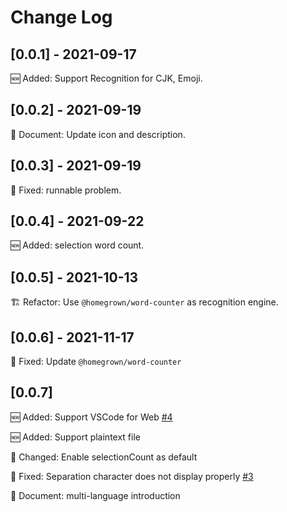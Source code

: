 # Change Log

## [0.0.1] - 2021-09-17

🆕 Added: Support Recognition for CJK, Emoji.

## [0.0.2] - 2021-09-19

💬 Document: Update icon and description.

## [0.0.3] - 2021-09-19

🔧 Fixed: runnable problem.

## [0.0.4] - 2021-09-22

🆕 Added: selection word count.

## [0.0.5] - 2021-10-13

🏗️ Refactor: Use `@homegrown/word-counter` as recognition engine.

## [0.0.6] - 2021-11-17

🔧 Fixed: Update `@homegrown/word-counter`

## [0.0.7]

🆕 Added: Support VSCode for Web [#4](https://github.com/curly210102/vscode-markdown-word-count/issues/4)

🆕 Added: Support plaintext file

📌 Changed: Enable selectionCount as default

🔧 Fixed: Separation character does not display properly [#3](https://github.com/curly210102/vscode-markdown-word-count/issues/3)

💬 Document: multi-language introduction
